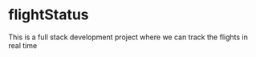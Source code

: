 # flightStatus
This is a full stack development project where we can track the flights in real time
